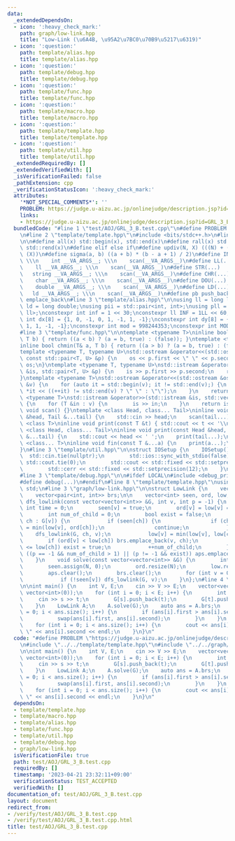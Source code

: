 ```yaml
---
data:
  _extendedDependsOn:
  - icon: ':heavy_check_mark:'
    path: graph/low-link.hpp
    title: "Low-Link (\u6A4B, \u95A2\u7BC0\u70B9\u5217\u6319)"
  - icon: ':question:'
    path: template/alias.hpp
    title: template/alias.hpp
  - icon: ':question:'
    path: template/debug.hpp
    title: template/debug.hpp
  - icon: ':question:'
    path: template/func.hpp
    title: template/func.hpp
  - icon: ':question:'
    path: template/macro.hpp
    title: template/macro.hpp
  - icon: ':question:'
    path: template/template.hpp
    title: template/template.hpp
  - icon: ':question:'
    path: template/util.hpp
    title: template/util.hpp
  _extendedRequiredBy: []
  _extendedVerifiedWith: []
  _isVerificationFailed: false
  _pathExtension: cpp
  _verificationStatusIcon: ':heavy_check_mark:'
  attributes:
    '*NOT_SPECIAL_COMMENTS*': ''
    PROBLEM: https://judge.u-aizu.ac.jp/onlinejudge/description.jsp?id=GRL_3_B
    links:
    - https://judge.u-aizu.ac.jp/onlinejudge/description.jsp?id=GRL_3_B
  bundledCode: "#line 1 \"test/AOJ/GRL_3_B.test.cpp\"\n#define PROBLEM \"https://judge.u-aizu.ac.jp/onlinejudge/description.jsp?id=GRL_3_B\"\
    \n#line 2 \"template/template.hpp\"\n#include <bits/stdc++.h>\n#line 3 \"template/macro.hpp\"\
    \n\n#define all(x) std::begin(x), std::end(x)\n#define rall(x) std::rbegin(x),\
    \ std::rend(x)\n#define elif else if\n#define updiv(N, X) (((N) + (X) - (1)) /\
    \ (X))\n#define sigma(a, b) ((a + b) * (b - a + 1) / 2)\n#define INT(...)    \
    \ \\\n    int __VA_ARGS__; \\\n    scan(__VA_ARGS__)\n#define LL(...)     \\\n\
    \    ll __VA_ARGS__; \\\n    scan(__VA_ARGS__)\n#define STR(...)        \\\n \
    \   string __VA_ARGS__; \\\n    scan(__VA_ARGS__)\n#define CHR(...)      \\\n\
    \    char __VA_ARGS__; \\\n    scan(__VA_ARGS__)\n#define DOU(...)        \\\n\
    \    double __VA_ARGS__; \\\n    scan(__VA_ARGS__)\n#define LD(...)     \\\n \
    \   ld __VA_ARGS__; \\\n    scan(__VA_ARGS__)\n#define pb push_back\n#define eb\
    \ emplace_back\n#line 3 \"template/alias.hpp\"\n\nusing ll = long long;\nusing\
    \ ld = long double;\nusing pii = std::pair<int, int>;\nusing pll = std::pair<ll,\
    \ ll>;\nconstexpr int inf = 1 << 30;\nconstexpr ll INF = 1LL << 60;\nconstexpr\
    \ int dx[8] = {1, 0, -1, 0, 1, -1, 1, -1};\nconstexpr int dy[8] = {0, 1, 0, -1,\
    \ 1, 1, -1, -1};\nconstexpr int mod = 998244353;\nconstexpr int MOD = 1e9 + 7;\n\
    #line 3 \"template/func.hpp\"\n\ntemplate <typename T>\ninline bool chmax(T& a,\
    \ T b) { return ((a < b) ? (a = b, true) : (false)); }\ntemplate <typename T>\n\
    inline bool chmin(T& a, T b) { return ((a > b) ? (a = b, true) : (false)); }\n\
    template <typename T, typename U>\nstd::ostream &operator<<(std::ostream &os,\
    \ const std::pair<T, U> &p) {\n    os << p.first << \" \" << p.second;\n    return\
    \ os;\n}\ntemplate <typename T, typename U>\nstd::istream &operator>>(std::istream\
    \ &is, std::pair<T, U> &p) {\n    is >> p.first >> p.second;\n    return is;\n\
    }\ntemplate <typename T>\nstd::ostream &operator<<(std::ostream &os, const std::vector<T>\
    \ &v) {\n    for (auto it = std::begin(v); it != std::end(v);) {\n        os <<\
    \ *it << ((++it) != std::end(v) ? \" \" : \"\");\n    }\n    return os;\n}\ntemplate\
    \ <typename T>\nstd::istream &operator>>(std::istream &is, std::vector<T> &v)\
    \ {\n    for (T &in : v) {\n        is >> in;\n    }\n    return is;\n}\ninline\
    \ void scan() {}\ntemplate <class Head, class... Tail>\ninline void scan(Head\
    \ &head, Tail &...tail) {\n    std::cin >> head;\n    scan(tail...);\n}\ntemplate\
    \ <class T>\ninline void print(const T &t) { std::cout << t << '\\n'; }\ntemplate\
    \ <class Head, class... Tail>\ninline void print(const Head &head, const Tail\
    \ &...tail) {\n    std::cout << head << ' ';\n    print(tail...);\n}\ntemplate\
    \ <class... T>\ninline void fin(const T &...a) {\n    print(a...);\n    exit(0);\n\
    }\n#line 3 \"template/util.hpp\"\n\nstruct IOSetup {\n    IOSetup() {\n      \
    \  std::cin.tie(nullptr);\n        std::ios::sync_with_stdio(false);\n       \
    \ std::cout.tie(0);\n        std::cout << std::fixed << std::setprecision(12);\n\
    \        std::cerr << std::fixed << std::setprecision(12);\n    }\n} IOSetup;\n\
    #line 3 \"template/debug.hpp\"\n\n#ifdef LOCAL\n#include <debug_print.hpp>\n#else\n\
    #define debug(...)\n#endif\n#line 8 \"template/template.hpp\"\nusing namespace\
    \ std;\n#line 3 \"graph/low-link.hpp\"\n\nstruct LowLink {\n    vector<int> aps;\n\
    \    vector<pair<int, int>> brs;\n\n    vector<int> seen, ord, low;\n    void\
    \ dfs_lowlink(const vector<vector<int>> &G, int v, int p = -1) {\n        static\
    \ int time = 0;\n        seen[v] = true;\n        ord[v] = low[v] = time++;\n\
    \        int num_of_child = 0;\n        bool exist = false;\n        for (auto\
    \ ch : G[v]) {\n            if (seen[ch]) {\n                if (ch != p) low[v]\
    \ = min(low[v], ord[ch]);\n                continue;\n            }\n        \
    \    dfs_lowlink(G, ch, v);\n            low[v] = min(low[v], low[ch]);\n    \
    \        if (ord[v] < low[ch]) brs.emplace_back(v, ch);\n            if (ord[v]\
    \ <= low[ch]) exist = true;\n            ++num_of_child;\n        }\n        if\
    \ ((p == -1 && num_of_child > 1) || (p != -1 && exist)) aps.emplace_back(v);\n\
    \    }\n    void solve(const vector<vector<int>> &G) {\n        int N = (int)G.size();\n\
    \        seen.assign(N, 0);\n        ord.resize(N);\n        low.resize(N);\n\
    \        aps.clear();\n        brs.clear();\n        for (int v = 0; v < N; ++v)\n\
    \            if (!seen[v]) dfs_lowlink(G, v);\n    }\n};\n#line 4 \"test/AOJ/GRL_3_B.test.cpp\"\
    \n\nint main() {\n    int V, E;\n    cin >> V >> E;\n    vector<vector<int>> G(V,\
    \ vector<int>(0));\n    for (int i = 0; i < E; i++) {\n        int s, t;\n   \
    \     cin >> s >> t;\n        G[s].push_back(t);\n        G[t].push_back(s);\n\
    \    }\n    LowLink A;\n    A.solve(G);\n    auto ans = A.brs;\n    for (int i\
    \ = 0; i < ans.size(); i++) {\n        if (ans[i].first > ans[i].second) {\n \
    \           swap(ans[i].first, ans[i].second);\n        }\n    }\n    sort(all(ans));\n\
    \    for (int i = 0; i < ans.size(); i++) {\n        cout << ans[i].first << \"\
    \ \" << ans[i].second << endl;\n    }\n}\n"
  code: "#define PROBLEM \"https://judge.u-aizu.ac.jp/onlinejudge/description.jsp?id=GRL_3_B\"\
    \n#include \"../../template/template.hpp\"\n#include \"../../graph/low-link.hpp\"\
    \n\nint main() {\n    int V, E;\n    cin >> V >> E;\n    vector<vector<int>> G(V,\
    \ vector<int>(0));\n    for (int i = 0; i < E; i++) {\n        int s, t;\n   \
    \     cin >> s >> t;\n        G[s].push_back(t);\n        G[t].push_back(s);\n\
    \    }\n    LowLink A;\n    A.solve(G);\n    auto ans = A.brs;\n    for (int i\
    \ = 0; i < ans.size(); i++) {\n        if (ans[i].first > ans[i].second) {\n \
    \           swap(ans[i].first, ans[i].second);\n        }\n    }\n    sort(all(ans));\n\
    \    for (int i = 0; i < ans.size(); i++) {\n        cout << ans[i].first << \"\
    \ \" << ans[i].second << endl;\n    }\n}\n"
  dependsOn:
  - template/template.hpp
  - template/macro.hpp
  - template/alias.hpp
  - template/func.hpp
  - template/util.hpp
  - template/debug.hpp
  - graph/low-link.hpp
  isVerificationFile: true
  path: test/AOJ/GRL_3_B.test.cpp
  requiredBy: []
  timestamp: '2023-04-21 23:32:11+09:00'
  verificationStatus: TEST_ACCEPTED
  verifiedWith: []
documentation_of: test/AOJ/GRL_3_B.test.cpp
layout: document
redirect_from:
- /verify/test/AOJ/GRL_3_B.test.cpp
- /verify/test/AOJ/GRL_3_B.test.cpp.html
title: test/AOJ/GRL_3_B.test.cpp
---
```

